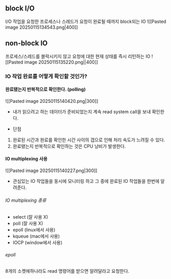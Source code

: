 ## block I/O
I/O 작업을 요청한 프로세스나 스레드가 요청이 완료될 때까지 block되는 IO
![[Pasted image 20250115134543.png|400]]
## non-block IO
프로세스/스레드를 블락시키지 않고 요청에 대한 현재 상태를 즉시 리턴하는 IO
![[Pasted image 20250115135220.png||400]]

### IO 작업 완료를 어떻게 확인할 것인가?
#### 완료됐는지 반복적으로 확인한다. (polling)
![[Pasted image 20250115140420.png|300]]
- 내가 읽으려고 하는 데이터가 준비되었는지 계속 read system call을 보내 확인한다.

- 단점
1. 완료된 시간과 완료를 확인한 시간 사이의 갭으로 인해 처리 속도가 느려질 수 있다.
2. 완료됐는지 반복적으로 확인하는 것은 CPU 낭비가 발생한다.
#### IO multiplexing 사용
![[Pasted image 20250115140227.png|300]]
- 관심있는 IO 작업들을 동시에 모니터링 하고 그 중에 완료된 IO 작업들을 한번에 알려준다.
###### IO multiplexing 종류
- select (잘 사용 X)
- poll (잘 사용 X)
- epoll (linux에서 사용)
- kqueue (mac에서 사용)
- IOCP (window에서 사용)
###### epoll
8개의 소켓에하나라도 read 명령어를 받으면 알려달라고 요청한다.
